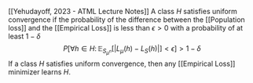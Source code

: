 [[Yehudayoff, 2023 - ATML Lecture Notes]]
A class $H$ satisfies uniform convergence if the probability of the difference between the [[Population loss]] and the [[Empirical Loss]] is less than $\epsilon > 0$ with a probability of at least $1-\delta$
$$P[\forall h \in H \colon \mathbb{E}_{S_{\mu^n}}[|L_\mu(h) - L_S(h)|] < \epsilon] > 1 - \delta$$
If a class $H$ satisfies uniform convergence, then any [[Empirical Loss]] minimizer learns $H$.